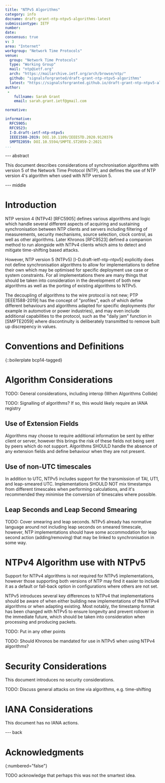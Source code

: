 ```yaml
---
title: "NTPv5 Algorithms"
category: info
docname: draft-grant-ntp-ntpv5-algorithms-latest
submissiontype: IETF
number:
date:
consensus: true
v: 3
area: "Internet"
workgroup: "Network Time Protocols"
venue:
  group: "Network Time Protocols"
  type: "Working Group"
  mail: "ntp@ietf.org"
  arch: "https://mailarchive.ietf.org/arch/browse/ntp/"
  github: "signalsforgranted/draft-grant-ntp-ntpv5-algorithms"
  latest: "https://signalsforgranted.github.io/draft-grant-ntp-ntpv5-algorithms/draft-grant-ntp-ntpv5-algorithms.html"
author:
 -
    fullname: Sarah Grant
    email: sarah.grant.ietf@gmail.com

normative:

informative:
  RFC5905:
  RFC9523:
  I-D.draft-ietf-ntp-ntpv5:
  IEEE1588-2019: DOI.10.1109/IEEESTD.2020.9120376
  SMPTE2059: DOI.10.5594/SMPTE.ST2059-2:2021
...
```


--- abstract

This document describes considerations of synchronisation algorithms with version 5 of the Network Time Protocol (NTP), and defines the use of NTP version 4's algorithm when used with NTP version 5.

--- middle

# Introduction

NTP version 4 (NTPv4) [RFC5905] defines various algorithms and logic which handle several different aspects of acquiring and sustaining synchronisation between NTP clients and servers including filtering of measurements, security mechanisms, source selection, clock control, as well as other algorithms. Later Khronos [RFC9523] defined a companion method to run alongside with NTPv4 clients which aims to detect and mitigate time-shifting based attacks.

However, NTP version 5 (NTPv5) [I-D.draft-ietf-ntp-ntpv5] explicitly does not define synchronisation algorithms to allow for implementations to define their own which may be optimised for specific deployment use case or system constraints. For all implementations there are many things that should be taken into consideration in the development of both new algorithms as well as the porting of existing algorithms to NTPv5.

The decoupling of algorithms to the wire protocol is not new; PTP [IEEE1588-2019] has the concept of "profiles", each of which define different behaviours and algorithms adapted for specific deployments (for example in automotive or power industries), and may even include additional capabilities to the protocol, such as the "daily jam" function in [SMPTE2059] where discontinuity is deliberately transmitted to remove built up discrepency in values.

# Conventions and Definitions

{::boilerplate bcp14-tagged}

# Algorithm Considerations

TODO: General considerations, including interop (When Algorithms Collide)

TODO: Signalling of algorithms? If so, this would likely require an IANA registry

## Use of Extension Fields

Algorithms may choose to require additional information be sent by either client or server, however this brings the risk of these fields not being sent by peers which do not support. Algorithms SHOULD handle the absence of any extension fields and define behaviour when they are not present.

## Use of non-UTC timescales

In addition to UTC, NTPv5 includes support for the transmission of TAI, UT1, and leap-smeared UTC. Implementations SHOULD NOT mix timestamps from different timescales when performing calculations, and it's recommended they minimise the conversion of timescales where possible.

## Leap Seconds and Leap Second Smearing

TODO: Cover smearing and leap seconds. NTPv5 already has normative language around not including leap seconds on smeared timescale, however, NTP implementations should have some accommodation for leap second action (adding/removing) that may be linked to synchronisation in some way.

# NTPv4 Algorithm use with NTPv5

Support for NTPv4 algorithms is not required for NTPv5 implementations, however those supporting both versions of NTP may find it easier to include it as a default or fall-back option in configurations where others are not set.

NTPv5 introduces several key differences to NTPv4 that implementations should be aware of when either building new implementations of the NTPv4 algorithms or when adapting existing. Most notably, the timestamp format has been changed with NTPv5 to ensure longevity and prevent rollover in the immediate future, which should be taken into consideration when processing and producing packets.

TODO: Put in any other points

TODO: Should Khronos be mandated for use in NTPv5 when using NTPv4 algorithms?

# Security Considerations

This document introduces no security considerations.

TODO: Discuss general attacks on time via algorithms, e.g. time-shifting

# IANA Considerations

This document has no IANA actions.


--- back

# Acknowledgments
{:numbered="false"}

TODO acknowledge that perhaps this was not the smartest idea.
